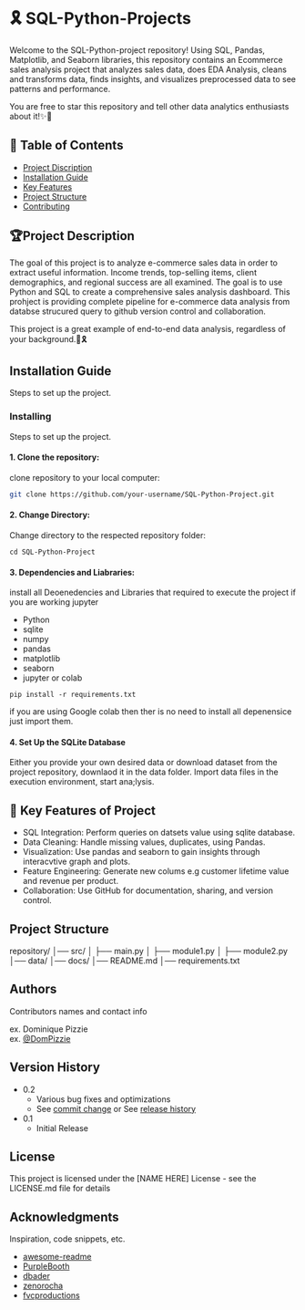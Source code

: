# 🎗 SQL-Python-Projects

Welcome to the SQL-Python-project repository! Using SQL, Pandas, Matplotlib, and Seaborn libraries, this repository contains an Ecommerce sales analysis project that analyzes sales data, does EDA Analysis, cleans and transforms data, finds insights, and visualizes preprocessed data to see patterns and performance.


You are free to star this repository and tell other data analytics enthusiasts about it!✨🎉

## 📖 Table of Contents  
- [Project Discription](#Project-Discription)  
- [Installation Guide](#installation-guide)
- [Key Features](#key-features)   
- [Project Structure](#project-structure)  
- [Contributing](#contributing)    


## 🏆Project Description

The goal of this project is to analyze e-commerce sales data in order to extract useful information.  Income trends, top-selling items, client demographics, and regional success are all examined. The goal is to use Python and SQL to create a comprehensive sales analysis dashboard. This prohject is providing complete pipeline for e-commerce data analysis from databse strucured query to github version control and collaboration.

This project is a great example of end-to-end data analysis, regardless of your background.🎇🎗 

## Installation Guide

Steps to set up the project.

### Installing

Steps to set up the project.

#### 1. Clone the repository:

  clone repository to your local computer:
   ```sh
git clone https://github.com/your-username/SQL-Python-Project.git
```

#### 2. Change Directory:

 Change directory to the respected repository folder:
```
cd SQL-Python-Project
```

#### 3. Dependencies and Liabraries:

install all Deoenedencies and Libraries that required to execute the project if you are working jupyter

* Python    
* sqlite    
* numpy
* pandas
* matplotlib
* seaborn
* jupyter or colab
  
```
pip install -r requirements.txt
```

if you are using Google colab then ther is no need to install all depenensice just import them.

#### 4. Set Up the SQLite Database

Either you provide your own desired data or download dataset from the project repository, downlaod it in the data folder. Import data files in the execution environment, start ana;lysis.


## 🚀 Key Features of Project

* SQL Integration: Perform queries on datsets value using sqlite database.
* Data Cleaning: Handle missing values, duplicates, using Pandas.
* Visualization: Use pandas and seaborn to gain insights through interacvtive graph and plots.
* Feature Engineering: Generate new colums e.g customer lifetime value and revenue per product.
* Collaboration: Use GitHub for documentation, sharing, and version control.

## Project Structure

repository/
│── src/
│   ├── main.py
│   ├── module1.py
│   ├── module2.py
│── data/
│── docs/
│── README.md
│── requirements.txt





## Authors

Contributors names and contact info

ex. Dominique Pizzie  
ex. [@DomPizzie](https://twitter.com/dompizzie)

## Version History

* 0.2
    * Various bug fixes and optimizations
    * See [commit change]() or See [release history]()
* 0.1
    * Initial Release

## License

This project is licensed under the [NAME HERE] License - see the LICENSE.md file for details

## Acknowledgments

Inspiration, code snippets, etc.
* [awesome-readme](https://github.com/matiassingers/awesome-readme)
* [PurpleBooth](https://gist.github.com/PurpleBooth/109311bb0361f32d87a2)
* [dbader](https://github.com/dbader/readme-template)
* [zenorocha](https://gist.github.com/zenorocha/4526327)
* [fvcproductions](https://gist.github.com/fvcproductions/1bfc2d4aecb01a834b46)


